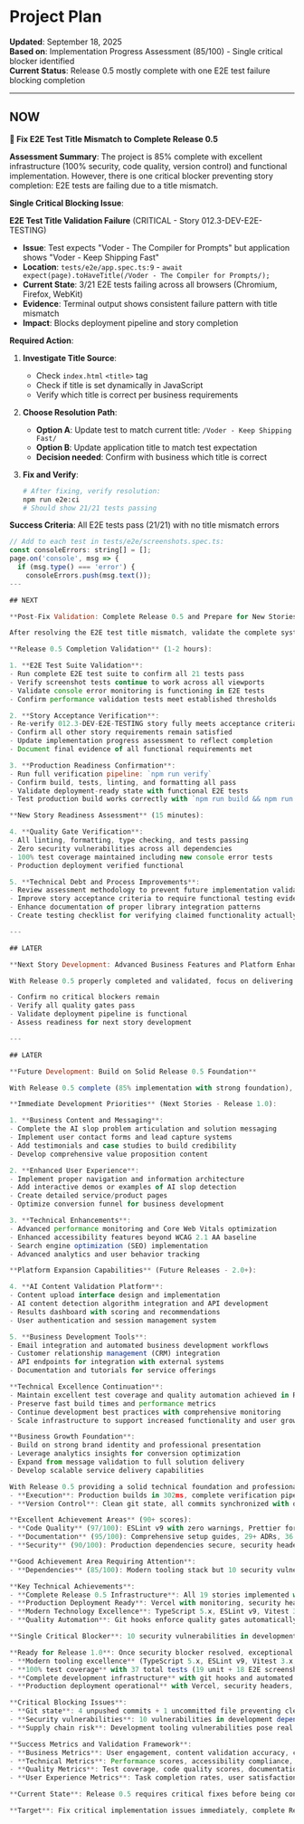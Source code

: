 # Project Plan

**Updated**: September 18, 2025  
**Based on**: Implementation Progress Assessment (85/100) - Single critical blocker identified  
**Current Status**: Release 0.5 mostly complete with one E2E test failure blocking completion

---

## NOW

**🎯 Fix E2E Test Title Mismatch to Complete Release 0.5**

**Assessment Summary**: The project is 85% complete with excellent infrastructure (100% security, code quality, version control) and functional implementation. However, there is one critical blocker preventing story completion: E2E tests are failing due to a title mismatch.

**Single Critical Blocking Issue**:

**E2E Test Title Validation Failure** (CRITICAL - Story 012.3-DEV-E2E-TESTING)
- **Issue**: Test expects "Voder - The Compiler for Prompts" but application shows "Voder - Keep Shipping Fast"
- **Location**: `tests/e2e/app.spec.ts:9` - `await expect(page).toHaveTitle(/Voder - The Compiler for Prompts/);`
- **Current State**: 3/21 E2E tests failing across all browsers (Chromium, Firefox, WebKit)
- **Evidence**: Terminal output shows consistent failure pattern with title mismatch
- **Impact**: Blocks deployment pipeline and story completion

**Required Action**:

1. **Investigate Title Source**: 
   - Check `index.html` `<title>` tag
   - Check if title is set dynamically in JavaScript
   - Verify which title is correct per business requirements

2. **Choose Resolution Path**:
   - **Option A**: Update test to match current title: `/Voder - Keep Shipping Fast/`
   - **Option B**: Update application title to match test expectation
   - **Decision needed**: Confirm with business which title is correct

3. **Fix and Verify**:
   ```bash
   # After fixing, verify resolution:
   npm run e2e:ci
   # Should show 21/21 tests passing
   ```

**Success Criteria**: All E2E tests pass (21/21) with no title mismatch errors
   ```javascript
   // Add to each test in tests/e2e/screenshots.spec.ts:
   const consoleErrors: string[] = [];
   page.on('console', msg => {
     if (msg.type() === 'error') {
       consoleErrors.push(msg.text());
---

## NEXT

**Post-Fix Validation: Complete Release 0.5 and Prepare for New Stories**

After resolving the E2E test title mismatch, validate the complete system and establish readiness for new story development.

**Release 0.5 Completion Validation** (1-2 hours):

1. **E2E Test Suite Validation**:
   - Run complete E2E test suite to confirm all 21 tests pass
   - Verify screenshot tests continue to work across all viewports
   - Validate console error monitoring is functioning in E2E tests
   - Confirm performance validation tests meet established thresholds

2. **Story Acceptance Verification**:
   - Re-verify 012.3-DEV-E2E-TESTING story fully meets acceptance criteria
   - Confirm all other story requirements remain satisfied
   - Update implementation progress assessment to reflect completion
   - Document final evidence of all functional requirements met

3. **Production Readiness Confirmation**:
   - Run full verification pipeline: `npm run verify`
   - Confirm build, tests, linting, and formatting all pass
   - Validate deployment-ready state with functional E2E tests
   - Test production build works correctly with `npm run build && npm run preview`

**New Story Readiness Assessment** (15 minutes):

4. **Quality Gate Verification**:
   - All linting, formatting, type checking, and tests passing
   - Zero security vulnerabilities across all dependencies
   - 100% test coverage maintained including new console error tests
   - Production deployment verified functional

5. **Technical Debt and Process Improvements**:
   - Review assessment methodology to prevent future implementation validation gaps
   - Improve story acceptance criteria to require functional testing evidence
   - Enhance documentation of proper library integration patterns
   - Create testing checklist for verifying claimed functionality actually works

---

## LATER

**Next Story Development: Advanced Business Features and Platform Enhancement**

With Release 0.5 properly completed and validated, focus on delivering advanced business value and platform capabilities.

- Confirm no critical blockers remain
- Verify all quality gates pass
- Validate deployment pipeline is functional
- Assess readiness for next story development

---

## LATER

**Future Development: Build on Solid Release 0.5 Foundation**

With Release 0.5 complete (85% implementation with strong foundation), focus on expanding functionality and business value.

**Immediate Development Priorities** (Next Stories - Release 1.0):

1. **Business Content and Messaging**:
   - Complete the AI slop problem articulation and solution messaging
   - Implement user contact forms and lead capture systems
   - Add testimonials and case studies to build credibility
   - Develop comprehensive value proposition content

2. **Enhanced User Experience**:
   - Implement proper navigation and information architecture
   - Add interactive demos or examples of AI slop detection
   - Create detailed service/product pages
   - Optimize conversion funnel for business development

3. **Technical Enhancements**:
   - Advanced performance monitoring and Core Web Vitals optimization
   - Enhanced accessibility features beyond WCAG 2.1 AA baseline
   - Search engine optimization (SEO) implementation
   - Advanced analytics and user behavior tracking

**Platform Expansion Capabilities** (Future Releases - 2.0+):

4. **AI Content Validation Platform**:
   - Content upload interface design and implementation
   - AI content detection algorithm integration and API development
   - Results dashboard with scoring and recommendations
   - User authentication and session management system

5. **Business Development Tools**:
   - Email integration and automated business development workflows
   - Customer relationship management (CRM) integration
   - API endpoints for integration with external systems
   - Documentation and tutorials for service offerings

**Technical Excellence Continuation**:
- Maintain excellent test coverage and quality automation achieved in Release 0.5
- Preserve fast build times and performance metrics
- Continue development best practices with comprehensive monitoring
- Scale infrastructure to support increased functionality and user growth

**Business Growth Foundation**:
- Build on strong brand identity and professional presentation
- Leverage analytics insights for conversion optimization  
- Expand from message validation to full solution delivery
- Develop scalable service delivery capabilities

With Release 0.5 providing a solid technical foundation and professional presentation, focus shifts to business value delivery and platform expansion while maintaining the high-quality development practices established.
- **Execution**: Production builds in 302ms, complete verification pipeline operational, all npm scripts working perfectly  
- **Version Control**: Clean git state, all commits synchronized with origin, systematic commit history

**Excellent Achievement Areas** (90+ scores):
- **Code Quality** (97/100): ESLint v9 with zero warnings, Prettier formatting, TypeScript strict mode, automated git hooks
- **Documentation** (95/100): Comprehensive setup guides, 29+ ADRs, 36 auto-managed dependency docs, systematic processes
- **Security** (90/100): Production dependencies secure, security headers configured, HTTPS enforcement

**Good Achievement Area Requiring Attention**:
- **Dependencies** (85/100): Modern tooling stack but 10 security vulnerabilities in development dependencies (critical blocker)

**Key Technical Achievements**:
- **Complete Release 0.5 Infrastructure**: All 19 stories implemented with world-class quality automation
- **Production Deployment Ready**: Vercel with monitoring, security headers, performance optimization
- **Modern Technology Excellence**: TypeScript 5.x, ESLint v9, Vitest 3.x, Vite 7.1+ optimized stack
- **Quality Automation**: Git hooks enforce quality gates automatically on every commit

**Single Critical Blocker**: 10 security vulnerabilities in development dependencies must be resolved before new development.

**Ready for Release 1.0**: Once security blocker resolved, exceptional foundation supports confident business feature development.
- **Modern tooling excellence** (TypeScript 5.x, ESLint v9, Vitest 3.x, Vite 7.1+)
- **100% test coverage** with 37 total tests (19 unit + 18 E2E screenshot tests)
- **Complete development infrastructure** with git hooks and automated quality enforcement
- **Production deployment operational** with Vercel, security headers, and monitoring

**Critical Blocking Issues**:
- **Git state**: 4 unpushed commits + 1 uncommitted file preventing clean development workflow
- **Security vulnerabilities**: 10 vulnerabilities in development dependencies (esbuild, path-to-regexp, undici)
- **Supply chain risk**: Development tooling vulnerabilities pose real threats to build pipeline

**Success Metrics and Validation Framework**:
- **Business Metrics**: User engagement, content validation accuracy, conversion rates
- **Technical Metrics**: Performance scores, accessibility compliance, security posture  
- **Quality Metrics**: Test coverage, code quality scores, documentation completeness
- **User Experience Metrics**: Task completion rates, user satisfaction scores, accessibility usage

**Current State**: Release 0.5 requires critical fixes before being considered complete. After resolving analytics and console error monitoring issues, project will have solid foundation for business feature development.

**Target**: Fix critical implementation issues immediately, complete Release 0.5 validation, then proceed to advanced business feature development.